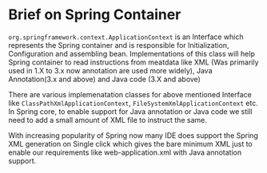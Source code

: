 # Brief on Spring Container
`org.springframework.context.ApplicationContext` is an Interface which represents the Spring container and is responsible for Initialization, Configuration and assembling bean. Implementations of this class will help Spring container to read instructions from meatdata like XML (Was primarily used  in 1.X to 3.x now annotation are used more widely), Java Annotation(3.x and above) and Java code (3.X and above)

There are various implemenatation classes for above mentioned Interface like `ClassPathXmlApplicationContext`, `FileSystemXmlApplicationContext` etc. In Spring core, to enable support for Java annotation or Java code we still need to add a small amount of XML file to instruct the same.

With increasing popularity of Spring now many IDE does support the Spring XML generation on Single click which gives the bare minimum XML just to enable our requirements like web-application.xml with Java annotation support.

<!--stackedit_data:
eyJoaXN0b3J5IjpbLTE2MTQxNzIzNTIsLTIwODg3NDY2MTJdfQ
==
-->